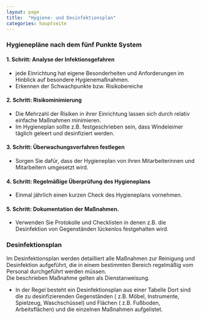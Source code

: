 ```yaml
---
layout: page
title:  "Hygiene- und Desinfektionsplan"
categories: hauptseite
---
```


### Hygienepläne nach dem fünf Punkte System

#### 1. Schritt: Analyse der Infektionsgefahren
-   jede Einrichtung hat eigene Besonderheiten und Anforderungen im Hinblick auf besondere Hygienemaßnahmen.
-   Erkennen der Schwachpunkte bzw. Risikobereiche

#### 2. Schritt: Risikominimierung
-   Die Mehrzahl der Risiken in ihrer Einrichtung lassen sich durch relativ einfache Maßnahmen minimieren.
-   Im Hygieneplan sollte z.B. festgeschrieben sein, dass Windeleimer täglich geleert und desinfiziert werden.

#### 3. Schritt: Überwachungsverfahren festlegen
-   Sorgen Sie dafür, dass der Hygieneplan von ihren Mitarbeiterinnen und Mitarbeitern umgesetzt wird.

#### 4. Schritt: Regelmäßige Überprüfung des Hygieneplans
-   Einmal jährlich einen kurzen Check des Hygieneplans vornehmen.
      
#### 5. Schritt: Dokumentation der Maßnahmen.
-   Verwenden Sie Protokolle und Checklisten in denen z.B. die Desinfektion von Gegenständen lückenlos festgehalten wird.

### Desinfektionsplan

Im Desinfektionsplan werden detailliert alle Maßnahmen zur Reinigung und Desinfektion aufgeführt, die in einem bestimmten Bereich regelmäßig vom Personal durchgeführt werden müssen.  
Die beschrieben Maßnahme gelten als Dienstanweisung.

- In der Regel besteht ein Desinfektionsplan aus einer Tabelle Dort sind die zu desinfizierenden Gegenständen ( z.B. Möbel, Instrumente, Spielzeug, Waschschüssel) und Flächen ( z.B. Fußboden, Arbeitsflächen) und die einzelnen Maßnahmen aufgelistet.